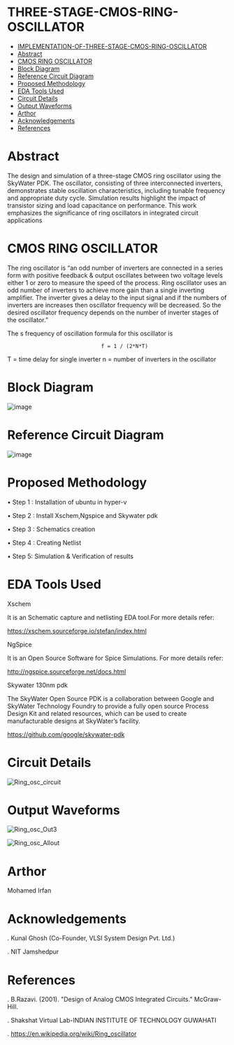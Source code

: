 # THREE-STAGE-CMOS-RING-OSCILLATOR

- [IMPLEMENTATION-OF-THREE-STAGE-CMOS-RING-OSCILLATOR](#)
- [Abstract](#abstract)
- [CMOS RING OSCILLATOR](#cmos-ring-oscillator)
- [Block Diagram](#block-diagram)
- [Reference Circuit Diagram](#reference-circuit-diagram)
- [Proposed Methodology](#proposed-methodology)
- [EDA Tools Used](#eda-tools-used)
- [Circuit Details](#circuit-details)
- [Output Waveforms](#output-waveforms)
- [Arthor](#arthor)
- [Acknowledgements](#acknowledgements)
- [References](#refernces)

# Abstract
The design and simulation of a three-stage CMOS ring oscillator using the SkyWater PDK. The oscillator, consisting of three interconnected inverters, demonstrates stable oscillation characteristics, including tunable frequency and appropriate duty cycle. Simulation results highlight the impact of transistor sizing and load capacitance on performance. This work emphasizes the significance of ring oscillators in integrated circuit applications

# CMOS RING OSCILLATOR

The ring oscillator is “an odd number of inverters are connected in a series form with positive feedback & output oscillates between two voltage levels either 1 or zero to measure the speed of the process.
Ring oscillator uses an odd number of inverters to achieve more gain than a single inverting amplifier. The inverter gives a delay to the input signal and if the numbers of inverters are increases then oscillator frequency will be decreased. So the desired oscillator frequency depends on the number of inverter stages of the oscillator.”


The s frequency of oscillation formula for this oscillator is

                                  f = 1 / (2*N*T)

T = time delay for single inverter
n = number of inverters in the oscillator

# Block Diagram
![image](https://github.com/user-attachments/assets/5eac58fd-8dfa-4da6-9782-94072845393a)

# Reference Circuit Diagram
![image](https://github.com/user-attachments/assets/ab1ffb53-875f-48b0-9172-50aa33974369)

# Proposed Methodology
• Step 1 : Installation of ubuntu in hyper-v

• Step 2 : Install Xschem,Ngspice and Skywater pdk

• Step 3 : Schematics creation

• Step 4 : Creating Netlist

• Step 5: Simulation & Verification of results

# EDA Tools Used

Xschem

It is an Schematic capture and netlisting EDA tool.For more details refer:

https://xschem.sourceforge.io/stefan/index.html

NgSpice

It is an Open Source Software for Spice Simulations. For more details refer:

http://ngspice.sourceforge.net/docs.html

Skywater 130nm pdk

The SkyWater Open Source PDK is a collaboration between Google and SkyWater Technology Foundry to provide a fully open source Process Design Kit and related resources, which can be used to create manufacturable designs at SkyWater’s facility.

https://github.com/google/skywater-pdk

# Circuit Details
![Ring_osc_circuit](https://github.com/user-attachments/assets/8bd769f1-74d1-429e-8c24-02f11ceb617a)

# Output Waveforms

![Ring_osc_Out3](https://github.com/user-attachments/assets/e79710bb-e4f7-469d-a9cc-1d48615362a8)


![Ring_osc_Allout](https://github.com/user-attachments/assets/de96e623-65b7-451d-a264-3ebac3c1d112)

# Arthor

Mohamed Irfan

# Acknowledgements

. Kunal Ghosh (Co-Founder, VLSI System Design Pvt. Ltd.)

. NIT Jamshedpur

# References

. B.Razavi. (2001). "Design of Analog CMOS Integrated Circuits." McGraw-Hill. 

. Shakshat Virtual Lab-INDIAN INSTITUTE OF TECHNOLOGY GUWAHATI

. https://en.wikipedia.org/wiki/Ring_oscillator







